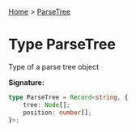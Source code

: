 [Home](../index.md) &gt; [ParseTree](./parsetree.md)

# Type ParseTree

Type of a parse tree object

<b>Signature:</b>

```typescript
type ParseTree = Record<string, {
    tree: Node[];
    position: number[];
}>;
```
